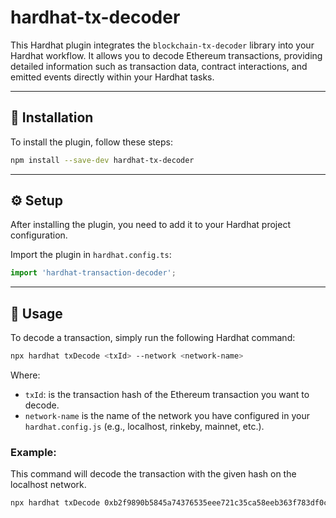 # hardhat-tx-decoder

This Hardhat plugin integrates the `blockchain-tx-decoder` library into your Hardhat workflow. It allows you to decode Ethereum transactions, providing detailed information such as transaction data, contract interactions, and emitted events directly within your Hardhat tasks.

---

## 🚀 Installation

To install the plugin, follow these steps:
```bash
npm install --save-dev hardhat-tx-decoder
```
---

## ⚙️ Setup
After installing the plugin, you need to add it to your Hardhat project configuration.

Import the plugin in `hardhat.config.ts`:
```typescript
import 'hardhat-transaction-decoder';
```
---

## 📖 Usage
To decode a transaction, simply run the following Hardhat command:

```bash
npx hardhat txDecode <txId> --network <network-name>
```

Where:
- `txId`: is the transaction hash of the Ethereum transaction you want to decode.
- `network-name` is the name of the network you have configured in your `hardhat.config.js` (e.g., localhost, rinkeby, mainnet, etc.).

### Example:

This command will decode the transaction with the given hash on the localhost network.
```bash
npx hardhat txDecode 0xb2f9890b5845a74376535eee721c35ca58eeb363f783df0c515b8858c98a5e0f --network localhost
```
